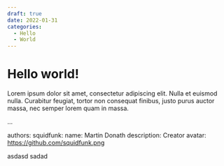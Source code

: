 ```yaml
---
draft: true 
date: 2022-01-31 
categories:
  - Hello
  - World
---
```

# Hello world!

Lorem ipsum dolor sit amet, consectetur adipiscing elit. Nulla et euismod
nulla. Curabitur feugiat, tortor non consequat finibus, justo purus auctor
massa, nec semper lorem quam in massa.

<!-- more -->
...

authors:
  squidfunk:
    name: Martin Donath
    description: Creator
    avatar: https://github.com/squidfunk.png


asdasd
sadad